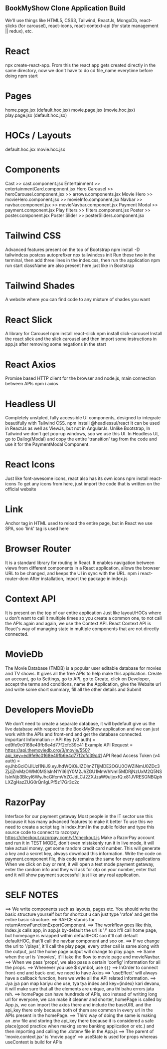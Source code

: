 ## BookMyShow Clone Application Build

We'll use things like HTML5, CSS3, Tailwind, ReactJs, MongoDb, react-slicks (for carousel), react-icons, react-context-api (for state management || redux), etc.

# React
npx create-react-app.
From this the react app gets created directly in the same directory, now we don't have to do cd file_name everytime before doing npm start

# Pages
home.page.jsx (default.hoc.jsx)
movie.page.jsx (movie.hoc.jsx)
play.page.jsx (default.hoc.jsx)

# HOCs / Layouts
default.hoc.jsx
movie.hoc.jsx

# Components
Cast >> cast.component.jsx
Entertainment       >>  entertainmentCard.component.jsx
Hero Carousel       >>  heroCarousel.component.jsx
                    >>  arrows.components.jsx
Movie Hero          >>  movieHero.component.jsx
                    >>  movieInfo.component.jsx
Navbar              >>  navbar.component.jsx
                    >>  movieNavbar.component.jsx
Payment Modal       >>  payment.component.jsx
Play filters        >>  filters.component.jsx
Poster              >>  poster.component.jsx
Poster Slider       >>  posterSliders.component.jsx

# Tailwind CSS
Advanced features present on the top of Bootstrap
npm install -D tailwindcss postcss autoprefixer
npx tailwindcss init
Run these two in the terminal, then add three lines in the index.css, then run the application
npm run start
className are also present here just like in Bootstrap

# Tailwind Shades
A website where you can find code to any mixture of shades you want

# React Slick
A library for Carousel
npm install react-slick
npm install slick-carousel
Install the react slick and the slick carousel and then import some instructions in app.js after removing some negations in the start

# React Axios
Promise based HTTP client for the browser and node.js, main connection between APIs
npm i axios

# Headless UI
Completely unstyled, fully accessible UI components, designed to integrate beautifully with Tailwind CSS.
npm install @headlessui/react
It can be used in ReactJs as well as ViewJs, but not in AngularJs.
Unlike Bootstrap, In Tailwind we don't get pop-up windows, soo we use this UI.
In Headless UI, go to Dailog(Modal) and copy the entire 'transition' tag from the code and use it for the PaymentModal Component.

# React Icons
Just like font-awesome icons, react also has its own icons
npm install react-icons
To get any icons from here, just import the code that is written on the official website

# Link
Anchor tag in HTML used to reload the entire page, but in React we use SPA, soo 'link' tag is used here

# Browser Router
It is a standard library for routing in React.
It enables navigation between views from different components in a React application, allows the browser URL to be changed, and keeps the UI in sync with the URL.
npm i react-router-dom
After installation, import the package in index.js

# Context API
It is present on the top of our entire application
Just like layout/HOCs where u don't want to call it multiple times so you create a common one, to not call the APIs again and again, we use the Context API.
React Context API is React's way of managing state in multiple components that are not directly connected.

# MovieDb
The Movie Database (TMDB) is a popular user editable database for movies and TV shows.
It gives all the free APIs to help make this application.
Create an account, go to Settings, go to API, go to Create, click on Developer, accept the terms and conditions, name the Application, give the Website url and write some short summary, fill all the other details and Submit

# Developers MovieDb
We don't need to create a separate database, it will bydefault give us the live database with respect to the BookMyShow application and we can just work with the APIs and front-end and get the database connected.
Important Information :-
API Key (v3 auth) = ed9fe9c0168e49fb6e4d77f2cfc39c41
Example API Request = https://api.themoviedb.org/3/movie/550?api_key=ed9fe9c0168e49fb6e4d77f2cfc39c41
API Read Access Token (v4 auth) = eyJhbGciOiJIUzI1NiJ9.eyJhdWQiOiJlZDlmZTljMDE2OGU0OWZiNmU0ZDc3ZjJjZmMzOWM0MSIsInN1YiI6IjY0M2JhZGU1MmVhNmI5MDRjNzUxM2Q5NSIsInNjb3BlcyI6WyJhcGlfcmVhZCJdLCJ2ZXJzaW9uIjoxfQ.x81JVRESGNBQphLXZgHazZUG0rQn1gLPf5z17Gr3c2c

# RazorPay
Interface for our payment getaway
Most people in the IT sector use this because it has many advanced features to make it better
To use this we need to create a script tag in index.html in the public folder and type this source code to connect to razorpay
https://checkout.razorpay.com/v1/checkout.js
Make a RazorPay account and run it in TEST MODE, don't even mistakenly run it in live mode, it will take actual money, get some random credit card number.
This will generate a key and a secret key, always download this information.
Write the code on payment.component file, this code remains the same for every applications
When we click on buy or rent, it will open a test mode payment getaway, enter the random info and they will ask for otp on your number, enter that and it will show payment successfull just like any real application.

# SELF NOTES
==> We write components such as layouts, pages etc. You should write the basic structure yourself but for shortcut u can just type 'rafce' and get the entire basic structure.
==> RAFCE stands for returnArrowFunctionExportComponent.
==> The workflow goes like this, Index.js calls app, in app.js by-default the url is '/' soo it'll call home page, but homepage is wrapped within defualtHOC soo it'll call default defaultHOC, that'll call the navbar component and soo on.
==> If we change the url to '/plays', it'll call the play page, every other call is same along with the output, just the home page output will change to play page.
==> Same when the url is '/movies', it'll take the flow to movie page and movieNavbar.
==> When we pass 'props', we also pass a certain 'config' information for all the props.
==> Whenever you use $ symbol, use `${}`
==> InOrder to connect front-end and back-end, we need to have Axios
==> 'useEffect' will always have a callback function, here we write all the API related information.
==> Jya jya pan map kariyu che use, tya tya index and key={index} kari devanu, it will make sure that all the elements are unique, ana thi bahu errors jata reh.
==> homePage can have hundreds of APIs, soo instead of writing long url for everyone, we can make it cleaner and shorter, homePage is called by App.js, we can import the axios there and include the baseURL and the api_key there only because both of them are common in every url in the APIs present in the homePage.
==> Third way of doing the same is making an .env file and storing the api_key there because it is considered a safe place(good practice when making some banking application or etc.) and then importing and calling the .dotenv file in the App.js
==> The parent of 'movie.context.jsx' is 'movie.page'
==> useState is used for props whereas useContext is build for APIs